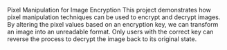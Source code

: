 Pixel Manipulation for Image Encryption
This project demonstrates how pixel manipulation techniques can be used to encrypt and decrypt images.
By altering the pixel values based on an encryption key, we can transform an image into an unreadable format. 
Only users with the correct key can reverse the process to decrypt the image back to its original state.
